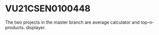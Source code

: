 # VU21CSEN0100448


The two projects in the master branch are average calculator and top-n-products. displayer.
